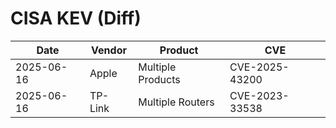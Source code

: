 # CISA KEV (Diff)

| Date | Vendor | Product | CVE |
| ---- | ------ | ------- | --- |
| 2025-06-16 | Apple | Multiple Products | CVE-2025-43200 |
| 2025-06-16 | TP-Link | Multiple Routers | CVE-2023-33538 |
